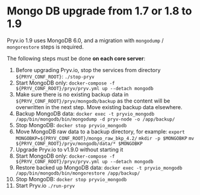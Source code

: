 # Mongo DB upgrade from 1.7 or 1.8 to 1.9

Pryv.io 1.9 uses MongoDB 6.0, and a migration with `mongodump` / `mongorestore` steps is required.

The following steps must be done **on each core server**:

1. Before upgrading Pryv.io, stop the services from directory `${PRYV_CONF_ROOT}`:
   `./stop-pryv`
2. Start MongoDB only:
   `docker-compose -f ${PRYV_CONF_ROOT}/pryv/pryv.yml up --detach mongodb`
3. Make sure there is no existing backup data in `${PRYV_CONF_ROOT}/pryv/mongodb/backup` as the content will be overwritten in the next step. Move existing backup data elsewhere.
4. Backup MongoDB data:
   `docker exec -t pryvio_mongodb /app/bin/mongodb/bin/mongodump -d pryv-node -o /app/backup/`
5. Stop MongoDB:
   `docker stop pryvio_mongodb`
6. Move MongoDB raw data to a backup directory, for example:
   `export MONGOBKP=${PRYV_CONF_ROOT}/mongo_raw_bkp_4.2/`
   `mkdir -p $MONGOBKP`
   `mv ${PRYV_CONF_ROOT}/pryv/mongodb/data/* $MONGOBKP`
7. Upgrade Pryv.io to v1.9.0 without starting it
8. Start MongoDB only:
   `docker-compose -f ${PRYV_CONF_ROOT}/pryv/pryv.yml up --detach mongodb`
9. Restore backed up MongoDB data:
   `docker exec -t pryvio_mongodb /app/bin/mongodb/bin/mongorestore /app/backup/`
10. Stop MongoDB:
   `docker stop pryvio_mongodb`
11. Start Pryv.io
    `./run-pryv`
